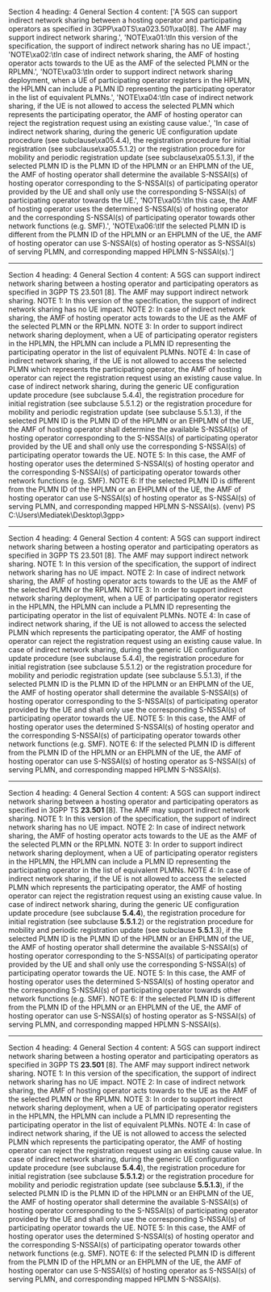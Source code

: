Section 4 heading: 4    General
Section 4 content: ['A 5GS can support indirect network sharing between a hosting operator and participating operators as specified in 3GPP\xa0TS\xa023.501\xa0[8]. The AMF may support indirect network sharing.', 'NOTE\xa01:\tIn this version of the specification, the support of indirect network sharing has no UE impact.', 'NOTE\xa02:\tIn case of indirect network sharing, the AMF of hosting operator acts towards to the UE as the AMF of the selected PLMN or the RPLMN.', 'NOTE\xa03:\tIn order to support indirect network sharing deployment, when a UE of participating operator registers in the HPLMN, the HPLMN can include a PLMN ID representing the participating operator in the list of equivalent PLMNs.', 'NOTE\xa04:\tIn case of indirect network sharing, if the UE is not allowed to access the selected PLMN which represents the participating operator, the AMF of hosting operator can reject the registration request using an existing cause value.', 'In case of indirect network sharing, during the generic UE configuration update procedure (see subclause\xa05.4.4), the registration procedure for initial registration (see subclause\xa05.5.1.2) or the registration procedure for mobility and periodic registration update (see subclause\xa05.5.1.3), if the selected PLMN ID is the PLMN ID of the HPLMN or an EHPLMN of the UE, the AMF of hosting operator shall determine the available S-NSSAI(s) of hosting operator corresponding to the S-NSSAI(s) of participating operator provided by the UE and shall only use the corresponding S-NSSAI(s) of participating operator towards the UE.', 'NOTE\xa05:\tIn this case, the AMF of hosting operator uses the determined S-NSSAI(s) of hosting operator and the corresponding S-NSSAI(s) of participating operator towards other network functions (e.g. SMF).', 'NOTE\xa06:\tIf the selected PLMN ID is different from the PLMN ID of the HPLMN or an EHPLMN of the UE, the AMF of hosting operator can use S-NSSAI(s) of hosting operator as S-NSSAI(s) of serving PLMN, and corresponding mapped HPLMN S-NSSAI(s).']       

--------------------------------------------------------------------------

Section 4 heading: 4    General
Section 4 content: A 5GS can support indirect network sharing between a hosting operator and participating operators as specified in 3GPP TS 23.501 [8]. The AMF may support indirect network sharing. NOTE 1:     In this version of the specification, the support of indirect network sharing has no UE impact. NOTE 2: In case of indirect network sharing, the AMF of hosting operator acts towards to the UE as the AMF of the selected PLMN or the RPLMN. NOTE 3:      In order to support indirect network sharing deployment, when a UE of participating operator registers in the HPLMN, the HPLMN can include a PLMN ID representing the participating operator in the list of equivalent PLMNs. NOTE 4: In case of indirect network sharing, if the UE is not allowed to access the selected PLMN which represents the participating operator, the AMF of hosting operator can reject the registration request using an existing cause value. In case of indirect network sharing, during the generic UE configuration update procedure (see subclause 5.4.4), the registration procedure for initial registration (see subclause 5.5.1.2) or the registration procedure for mobility and periodic registration update (see subclause 5.5.1.3), if the selected PLMN ID is the PLMN ID of the HPLMN or an EHPLMN of the UE, the AMF of hosting operator shall determine the available S-NSSAI(s) of hosting operator corresponding to the S-NSSAI(s) of participating operator provided by the UE and shall only use the corresponding S-NSSAI(s) of participating operator towards the UE. NOTE 5:    In this case, the AMF of hosting operator uses the determined S-NSSAI(s) of hosting operator and the corresponding S-NSSAI(s) of participating operator towards other network functions (e.g. SMF). NOTE 6:        If the selected PLMN ID is different from the PLMN ID of the HPLMN or an EHPLMN of the UE, the AMF of hosting operator can use S-NSSAI(s) of hosting operator as S-NSSAI(s) of serving PLMN, and corresponding mapped HPLMN S-NSSAI(s).
(venv) PS C:\Users\Mediatek\Desktop\3gpp> 

--------------------------------------------------------------------------

Section 4 heading: 4 General
Section 4 content: A 5GS can support indirect network sharing between a hosting operator and participating operators as specified in 3GPP TS 23.501 [8]. The AMF may support indirect network sharing. NOTE 1: In this version of the specification, the support of indirect network sharing has no UE impact. NOTE 2: In case of indirect network sharing, the AMF of hosting operator acts towards to the UE as the AMF of the selected PLMN or the RPLMN. NOTE 3: In order to support indirect network sharing deployment, when a UE of participating operator registers in the HPLMN, the HPLMN can include a PLMN ID representing the participating operator in the list of equivalent PLMNs. NOTE 4: In case of indirect network sharing, if the UE is not allowed to access the selected PLMN which represents the participating operator, the AMF of hosting operator can reject the registration request using an existing cause value. In case of indirect network sharing, during the generic UE configuration update procedure (see subclause 5.4.4), the registration procedure for initial registration (see subclause 5.5.1.2) or the registration procedure for mobility and periodic registration update (see subclause 5.5.1.3), if the selected PLMN ID is the PLMN ID of the HPLMN or an EHPLMN of the UE, the AMF of hosting operator shall determine the available S-NSSAI(s) of hosting operator corresponding to the S-NSSAI(s) of participating operator provided by the UE and shall only use the corresponding S-NSSAI(s) of participating operator towards the UE. NOTE 5: In this case, the AMF of hosting operator uses the determined S-NSSAI(s) of hosting operator and the corresponding S-NSSAI(s) of participating operator towards other network functions (e.g. SMF). NOTE 6: If the selected PLMN ID is different from the PLMN ID of the HPLMN or an EHPLMN of the UE, the AMF of hosting operator can use S-NSSAI(s) of hosting operator as S-NSSAI(s) of serving PLMN, and corresponding mapped HPLMN S-NSSAI(s).

--------------------------------------------------------------------------

Section 4 heading: 4 General
Section 4 content: A 5GS can support indirect network sharing between a hosting operator and participating operators as specified in 3GPP TS __23.501__ [8]. The AMF may support indirect network sharing. NOTE 1: In this version of the specification, the support of indirect network sharing has no UE impact. NOTE 2: In case of indirect network sharing, the AMF of hosting operator acts towards to the UE as the AMF of the selected PLMN or the RPLMN. NOTE 3: In order to support indirect network sharing deployment, when a UE of participating operator registers in the HPLMN, the HPLMN can include a PLMN ID representing the participating operator in the list of equivalent PLMNs. NOTE 4: In case of indirect network sharing, if the UE is not allowed to access the selected PLMN which represents the participating operator, the AMF of hosting operator can reject the registration request using an existing cause value. In case of indirect network sharing, during the generic UE configuration update procedure (see subclause __5.4.4__), the registration procedure for initial registration (see subclause __5.5.1__.2) or the registration procedure for mobility and periodic registration update (see subclause __5.5.1__.3), if the selected PLMN ID is the PLMN ID of the HPLMN or an EHPLMN of the UE, the AMF of hosting operator shall determine the available S-NSSAI(s) of hosting operator corresponding to the S-NSSAI(s) of participating operator provided by the UE and shall only use the corresponding S-NSSAI(s) of participating operator towards the UE. NOTE 5: In this case, the AMF of hosting operator uses the determined S-NSSAI(s) of hosting operator and the corresponding S-NSSAI(s) of participating operator towards other network functions (e.g. SMF). NOTE 6: If the selected PLMN ID is different from the PLMN ID of the HPLMN or an EHPLMN of the UE, the AMF of hosting operator can use S-NSSAI(s) of hosting operator as S-NSSAI(s) of serving PLMN, and corresponding mapped HPLMN S-NSSAI(s).


--------------------------------------------------------------------------

Section 4 heading: 4 General
Section 4 content: A 5GS can support indirect network sharing between a hosting operator and participating operators as specified in 3GPP TS __23.501__ [8]. The AMF may support indirect network sharing. NOTE 1: In this version of the specification, the support of indirect network sharing has no UE impact. NOTE 2: In case of indirect network sharing, the AMF of hosting operator acts towards to the UE as the AMF of the selected PLMN or the RPLMN. NOTE 3: In order to support indirect network sharing deployment, when a UE of participating operator registers in the HPLMN, the HPLMN can include a PLMN ID representing the participating operator in the list of equivalent PLMNs. NOTE 4: In case of indirect network sharing, if the UE is not allowed to access the selected PLMN which represents the participating operator, the AMF of hosting operator can reject the registration request using an existing cause value. In case of indirect network sharing, during the generic UE configuration update procedure (see subclause __5.4.4__), the registration procedure for initial registration (see subclause __5.5.1.2__) or the registration procedure for mobility and periodic registration update (see subclause __5.5.1.3__), if the selected PLMN ID is the PLMN ID of the HPLMN or an EHPLMN of the UE, the AMF of hosting operator shall determine the available S-NSSAI(s) of hosting operator corresponding to the S-NSSAI(s) of participating operator provided by the UE and shall only use the corresponding S-NSSAI(s) of participating operator towards the UE. NOTE 5: In this case, the AMF of hosting operator uses the determined S-NSSAI(s) of hosting operator and the corresponding S-NSSAI(s) of participating operator towards other network functions (e.g. SMF). NOTE 6: If the selected PLMN ID is different from the PLMN ID of the HPLMN or an EHPLMN of the UE, the AMF of hosting operator can use S-NSSAI(s) of hosting operator as S-NSSAI(s) of serving PLMN, and corresponding mapped HPLMN S-NSSAI(s).
